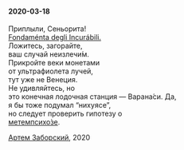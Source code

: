 
#### 2020-03-18

 
Приплыли, Сеньорита!  
[Fondaménta degli Incurábili.](https://it.wikipedia.org/wiki/Fondamenta_degli_incurabili)  
Ложитесь, загорайте,  
ваш случай неизлечи́м.  
Прикройте веки монетами  
от ультрафиолета лучей,   
тут уже не Венеция.  
Не удивляйтесь, но  
это конечная лодочная станция — Варана́си. Да,  
я бы тоже подумал “нихуясе”,  
но следует проверить гипотезу о   
[метемпсихо́зе](https://ru.wikipedia.org/wiki/%D0%A0%D0%B5%D0%B8%D0%BD%D0%BA%D0%B0%D1%80%D0%BD%D0%B0%D1%86%D0%B8%D1%8F#%D0%A0%D0%B5%D0%B8%D0%BD%D0%BA%D0%B0%D1%80%D0%BD%D0%B0%D1%86%D0%B8%D1%8F_%D0%B2_%D0%B3%D1%80%D0%B5%D1%87%D0%B5%D1%81%D0%BA%D0%BE%D0%B9_%D0%B8_%D1%80%D0%B8%D0%BC%D1%81%D0%BA%D0%BE%D0%B9_%D1%84%D0%B8%D0%BB%D0%BE%D1%81%D0%BE%D1%84%D0%B8%D0%B8).  



 
  
[Артем Заборский](http://text.zaborskiy.org/), 2020
